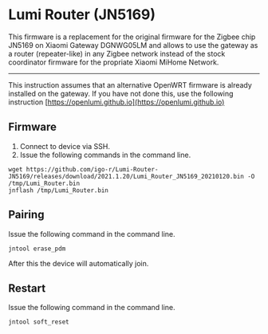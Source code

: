 # Lumi Router (JN5169)

This firmware is a replacement for the original firmware for the Zigbee chip JN5169 on Xiaomi Gateway DGNWG05LM and allows to use the gateway as a router (repeater-like) in any Zigbee network instead of the stock coordinator firmware for the propriate Xiaomi MiHome Network.

---

This instruction assumes that an alternative OpenWRT firmware is already installed on the gateway. If you have not done this, use the following instruction [https://openlumi.github.io](https://openlumi.github.io)

## Firmware

1. Connect to device via SSH.
2. Issue the following commands in the command line.

```shell
wget https://github.com/igo-r/Lumi-Router-JN5169/releases/download/2021.1.20/Lumi_Router_JN5169_20210120.bin -O /tmp/Lumi_Router.bin 
jnflash /tmp/Lumi_Router.bin
```

## Pairing

Issue the following command in the command line.

```shell
jntool erase_pdm
```
After this the device will automatically join.

## Restart

Issue the following command in the command line.

```shell
jntool soft_reset
```
